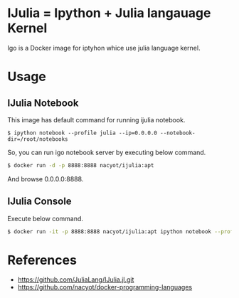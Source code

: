 # IJulia = Ipython + Julia langauage Kernel

Igo is a Docker image for iptyhon whice use julia language kernel.

# Usage

## IJulia Notebook

This image has default command for running ijulia notebook.

```
$ ipython notebook --profile julia --ip=0.0.0.0 --notebook-dir=/root/notebooks
```

So, you can run igo notebook server by executing below command.

```sh
$ docker run -d -p 8888:8888 nacyot/ijulia:apt
```

And browse 0.0.0.0:8888.

## IJulia Console

Execute below command.

```sh
$ docker run -it -p 8888:8888 nacyot/ijulia:apt ipython notebook --profile julia --ip=0.0.0.0 --notebook-dir=/root/notebooks
```

# References

* https://github.com/JuliaLang/IJulia.jl.git
* https://github.com/nacyot/docker-programming-languages
